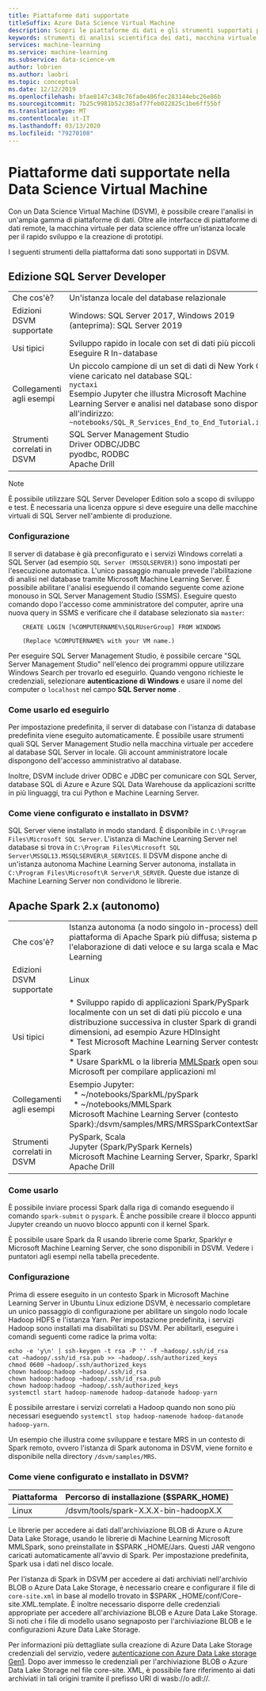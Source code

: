 ```yaml
---
title: Piattaforme dati supportate
titleSuffix: Azure Data Science Virtual Machine
description: Scopri le piattaforme di dati e gli strumenti supportati per la Data Science Virtual Machine di Azure.
keywords: strumenti di analisi scientifica dei dati, macchina virtuale per l'analisi scientifica dei dati, strumenti per l'analisi scientifica dei dati, analisi scientifica dei dati per Linux
services: machine-learning
ms.service: machine-learning
ms.subservice: data-science-vm
author: lobrien
ms.author: laobri
ms.topic: conceptual
ms.date: 12/12/2019
ms.openlocfilehash: bfae8147c348c76fa0e406fec283144ebc26e86b
ms.sourcegitcommit: 7b25c9981b52c385af77feb022825c1be6ff55bf
ms.translationtype: MT
ms.contentlocale: it-IT
ms.lasthandoff: 03/13/2020
ms.locfileid: "79270108"
---
```

# <a name="data-platforms-supported-on-the-data-science-virtual-machine"></a>Piattaforme dati supportate nella Data Science Virtual Machine

Con un Data Science Virtual Machine (DSVM), è possibile creare l'analisi in un'ampia gamma di piattaforme di dati. Oltre alle interfacce di piattaforme di dati remote, la macchina virtuale per data science offre un'istanza locale per il rapido sviluppo e la creazione di prototipi.

I seguenti strumenti della piattaforma dati sono supportati in DSVM.

## <a name="sql-server-developer-edition"></a>Edizione SQL Server Developer

| | |
| ------------- | ------------- |
| Che cos'è?   | Un'istanza locale del database relazionale      |
| Edizioni DSVM supportate      | Windows: SQL Server 2017, Windows 2019 (anteprima): SQL Server 2019      |
| Usi tipici      | Sviluppo rapido in locale con set di dati più piccoli <br/> Eseguire R In-database   |
| Collegamenti agli esempi      |    Un piccolo campione di un set di dati di New York City viene caricato nel database SQL:<br/>  `nyctaxi` <br/> Esempio Jupyter che illustra Microsoft Machine Learning Server e analisi nel database sono disponibili all'indirizzo:<br/> `~notebooks/SQL_R_Services_End_to_End_Tutorial.ipynb`  |
| Strumenti correlati in DSVM       | SQL Server Management Studio <br/> Driver ODBC/JDBC<br/> pyodbc, RODBC<br />Apache Drill      |

> [!NOTE]
> È possibile utilizzare SQL Server Developer Edition solo a scopo di sviluppo e test. È necessaria una licenza oppure si deve eseguire una delle macchine virtuali di SQL Server nell'ambiente di produzione.


### <a name="setup"></a>Configurazione

Il server di database è già preconfigurato e i servizi Windows correlati a SQL Server (ad esempio `SQL Server (MSSQLSERVER)`) sono impostati per l'esecuzione automatica. L'unico passaggio manuale prevede l'abilitazione di analisi nel database tramite Microsoft Machine Learning Server. È possibile abilitare l'analisi eseguendo il comando seguente come azione monouso in SQL Server Management Studio (SSMS). Eseguire questo comando dopo l'accesso come amministratore del computer, aprire una nuova query in SSMS e verificare che il database selezionato sia `master`:

        CREATE LOGIN [%COMPUTERNAME%\SQLRUserGroup] FROM WINDOWS 

        (Replace %COMPUTERNAME% with your VM name.)
       
Per eseguire SQL Server Management Studio, è possibile cercare "SQL Server Management Studio" nell'elenco dei programmi oppure utilizzare Windows Search per trovarlo ed eseguirlo. Quando vengono richieste le credenziali, selezionare **autenticazione di Windows** e usare il nome del computer o ```localhost``` nel campo **SQL Server nome** .

### <a name="how-to-use-and-run-it"></a>Come usarlo ed eseguirlo

Per impostazione predefinita, il server di database con l'istanza di database predefinita viene eseguito automaticamente. È possibile usare strumenti quali SQL Server Management Studio nella macchina virtuale per accedere al database SQL Server in locale. Gli account amministratore locale dispongono dell'accesso amministrativo al database.

Inoltre, DSVM include driver ODBC e JDBC per comunicare con SQL Server, database SQL di Azure e Azure SQL Data Warehouse da applicazioni scritte in più linguaggi, tra cui Python e Machine Learning Server.

### <a name="how-is-it-configured-and-installed-on-the-dsvm"></a>Come viene configurato e installato in DSVM? 

 SQL Server viene installato in modo standard. È disponibile in `C:\Program Files\Microsoft SQL Server`. L'istanza di Machine Learning Server nel database si trova in `C:\Program Files\Microsoft SQL Server\MSSQL13.MSSQLSERVER\R_SERVICES`. Il DSVM dispone anche di un'istanza autonoma Machine Learning Server autonoma, installata in `C:\Program Files\Microsoft\R Server\R_SERVER`. Queste due istanze di Machine Learning Server non condividono le librerie.


## <a name="apache-spark-2x-standalone"></a>Apache Spark 2.x (autonomo)

| | |
| ------------- | ------------- |
| Che cos'è?   | Istanza autonoma (a nodo singolo in-process) della piattaforma di Apache Spark più diffusa; sistema per l'elaborazione di dati veloce e su larga scala e Machine Learning     |
| Edizioni DSVM supportate      | Linux     |
| Usi tipici      | * Sviluppo rapido di applicazioni Spark/PySpark localmente con un set di dati più piccolo e una distribuzione successiva in cluster Spark di grandi dimensioni, ad esempio Azure HDInsight<br/> * Test Microsoft Machine Learning Server contesto Spark <br />* Usare SparkML o la libreria [MMLSpark](https://github.com/Azure/mmlspark) open source di Microsoft per compilare applicazioni ml |
| Collegamenti agli esempi      |    Esempio Jupyter: <br />&nbsp;&nbsp;* ~/notebooks/SparkML/pySpark <br /> &nbsp;&nbsp;* ~/notebooks/MMLSpark <br /> Microsoft Machine Learning Server (contesto Spark):/dsvm/samples/MRS/MRSSparkContextSample.R |
| Strumenti correlati in DSVM       | PySpark, Scala<br/>Jupyter (Spark/PySpark Kernels)<br/>Microsoft Machine Learning Server, Sparkr, Sparklyr <br />Apache Drill      |

### <a name="how-to-use-it"></a>Come usarlo
È possibile inviare processi Spark dalla riga di comando eseguendo il comando `spark-submit` o `pyspark`. È anche possibile creare il blocco appunti Jupyter creando un nuovo blocco appunti con il kernel Spark.

È possibile usare Spark da R usando librerie come Sparkr, Sparklyr e Microsoft Machine Learning Server, che sono disponibili in DSVM. Vedere i puntatori agli esempi nella tabella precedente.

### <a name="setup"></a>Configurazione
Prima di essere eseguito in un contesto Spark in Microsoft Machine Learning Server in Ubuntu Linux edizione DSVM, è necessario completare un unico passaggio di configurazione per abilitare un singolo nodo locale Hadoop HDFS e l'istanza Yarn. Per impostazione predefinita, i servizi Hadoop sono installati ma disabilitati su DSVM. Per abilitarli, eseguire i comandi seguenti come radice la prima volta:

    echo -e 'y\n' | ssh-keygen -t rsa -P '' -f ~hadoop/.ssh/id_rsa
    cat ~hadoop/.ssh/id_rsa.pub >> ~hadoop/.ssh/authorized_keys
    chmod 0600 ~hadoop/.ssh/authorized_keys
    chown hadoop:hadoop ~hadoop/.ssh/id_rsa
    chown hadoop:hadoop ~hadoop/.ssh/id_rsa.pub
    chown hadoop:hadoop ~hadoop/.ssh/authorized_keys
    systemctl start hadoop-namenode hadoop-datanode hadoop-yarn

È possibile arrestare i servizi correlati a Hadoop quando non sono più necessari eseguendo ```systemctl stop hadoop-namenode hadoop-datanode hadoop-yarn```.

Un esempio che illustra come sviluppare e testare MRS in un contesto di Spark remoto, ovvero l'istanza di Spark autonoma in DSVM, viene fornito e disponibile nella directory `/dsvm/samples/MRS`.


### <a name="how-is-it-configured-and-installed-on-the-dsvm"></a>Come viene configurato e installato in DSVM? 
|Piattaforma|Percorso di installazione ($SPARK_HOME)|
|:--------|:--------|
|Linux   | /dsvm/tools/spark-X.X.X-bin-hadoopX.X|


Le librerie per accedere ai dati dall'archiviazione BLOB di Azure o Azure Data Lake Storage, usando le librerie di Machine Learning Microsoft MMLSpark, sono preinstallate in $SPARK _HOME/Jars. Questi JAR vengono caricati automaticamente all'avvio di Spark. Per impostazione predefinita, Spark usa i dati nel disco locale. 

Per l'istanza di Spark in DSVM per accedere ai dati archiviati nell'archivio BLOB o Azure Data Lake Storage, è necessario creare e configurare il file di `core-site.xml` in base al modello trovato in $SPARK _HOME/conf/Core-site.XML.template. È inoltre necessario disporre delle credenziali appropriate per accedere all'archiviazione BLOB e Azure Data Lake Storage. Si noti che i file di modello usano segnaposto per l'archiviazione BLOB e le configurazioni Azure Data Lake Storage.

Per informazioni più dettagliate sulla creazione di Azure Data Lake Storage credenziali del servizio, vedere [autenticazione con Azure Data Lake storage Gen1](https://docs.microsoft.com/azure/data-lake-store/data-lake-store-authenticate-using-active-directory). Dopo aver immesso le credenziali per l'archiviazione BLOB o Azure Data Lake Storage nel file core-site. XML, è possibile fare riferimento ai dati archiviati in tali origini tramite il prefisso URI di wasb://o adl://.

